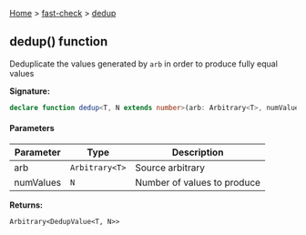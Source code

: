 [Home](/) &gt; [fast-check](../fast-check.md) &gt; [dedup](dedup_1.md)

## dedup() function

Deduplicate the values generated by `arb` in order to produce fully equal values

<b>Signature:</b>

```typescript
declare function dedup<T, N extends number>(arb: Arbitrary<T>, numValues: N): Arbitrary<DedupValue<T, N>>;
```

#### Parameters

|  Parameter | Type | Description |
|  --- | --- | --- |
|  arb | <code>Arbitrary&lt;T&gt;</code> | Source arbitrary |
|  numValues | <code>N</code> | Number of values to produce |

<b>Returns:</b>

`Arbitrary<DedupValue<T, N>>`

